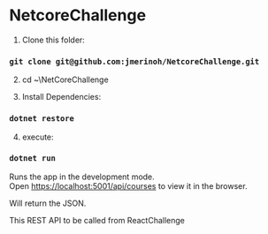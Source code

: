# NetcoreChallenge

1) Clone this folder:
### `git clone git@github.com:jmerinoh/NetcoreChallenge.git`

2) cd ~\NetCoreChallenge

3) Install Dependencies:
### `dotnet restore`

4) execute:
### `dotnet run`

Runs the app in the development mode.<br>
Open [https://localhost:5001/api/courses](https://localhost:5001/api/courses) to view it in the browser.

Will return the JSON.

This REST API to be called from ReactChallenge